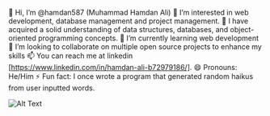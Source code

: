 👋 Hi, I’m @hamdan587 (Muhammad Hamdan Ali)
👀 I’m interested in web development, database management and project management.
🌱 I have acquired a solid understanding of data structures, databases, and object-oriented programming concepts.
🌱 I’m currently learning web development
💞️ I’m looking to collaborate on multiple open source projects to enhance my skills
📫 You can reach me at linkedin [https://www.linkedin.com/in/hamdan-ali-b72979186/].
😄 Pronouns: He/Him
⚡ Fun fact: I once wrote a program that generated random haikus from user inputted words.
<!---
hamdan587/hamdan587 is a ✨ special ✨ repository because its `README.md` (this file) appears on your GitHub profile.
You can click the Preview link to take a look at your changes.
--->
![Alt Text](https://pixabay.com/photos/software-developer-web-developer-6521720/)
